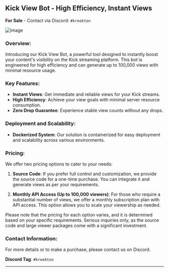 ## **Kick View Bot - High Efficiency, Instant Views**

**For Sale** - Contact via Discord: `#kreekton`

![image](https://github.com/kreekton/Kick-View-Bot/assets/26024932/eca283da-312d-4c8c-b98f-2a791fb1434d)


### **Overview:**
Introducing our Kick View Bot, a powerful tool designed to instantly boost your content's visibility on the Kick streaming platform. This bot is engineered for high efficiency and can generate up to 100,000 views with minimal resource usage.

### **Key Features:**

- **Instant Views**: Get immediate and reliable views for your Kick streams.
- **High Efficiency**: Achieve your view goals with minimal server resource consumption.
- **Zero Drop Guarantee**: Experience stable view counts without any drops.

### **Deployment and Scalability:**

- **Dockerized System**: Our solution is containerized for easy deployment and scalability across various environments.

### **Pricing:**
We offer two pricing options to cater to your needs:

1. **Source Code**: If you prefer full control and customization, we provide the source code for a one-time purchase. You can integrate it and generate views as per your requirements.

2. **Monthly API Access (Up to 100,000 viewers)**: For those who require a substantial number of views, we offer a monthly subscription plan with API access. This option allows you to scale your viewership as needed.

Please note that the pricing for each option varies, and it is determined based on your specific requirements. Serious inquiries only, as the source code and large viewer packages come with a significant investment.

### **Contact Information:**
For more details or to make a purchase, please contact us on Discord.

**Discord Tag**: `#kreekton`

---
